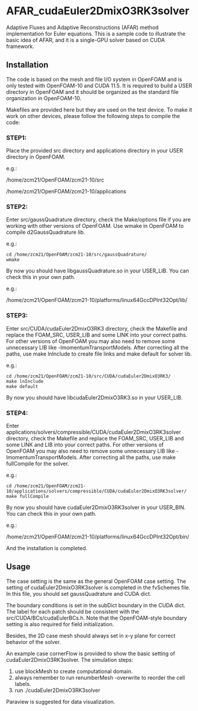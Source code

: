 # AFAR_cudaEuler2DmixO3RK3solver

Adaptive Fluxes and Adaptive Reconstructions (AFAR) method implementation for Euler equations. This is a sample code to illustrate the basic idea of AFAR, and it is a single-GPU solver based on CUDA framework.

## Installation

The code is based on the mesh and file I/O system in OpenFOAM and is only tested with OpenFOAM-10 and CUDA 11.5. It is required to build a USER directory in OpenFOAM and it should be organized as the standard file organization in OpenFOAM-10.
	
Makefiles are provided here but they are used on the test device. To make it work on other devices, please follow the following steps to compile the code:
	
### STEP1:
	
Place the provided src directory and applications directory in your USER directory in OpenFOAM.

e.g.:

/home/zcm21/OpenFOAM/zcm21-10/src

/home/zcm21/OpenFOAM/zcm21-10/applications
	
### STEP2:
	
Enter src/gaussQuadrature directory, check the Make/options file if you are working with other versions of OpenFOAM. Use wmake in OpenFOAM to compile d2GaussQuadrature lib.
	
e.g.:

	cd /home/zcm21/OpenFOAM/zcm21-10/src/gaussQuadrature/
	wmake
	
By now you should have libgaussQuadrature.so in your USER_LIB. You can check this in your own path.
	
e.g.:

/home/zcm21/OpenFOAM/zcm21-10/platforms/linux64GccDPInt32Opt/lib/
	
### STEP3:

Enter src/CUDA/cudaEuler2DmixO3RK3 directory, check the Makefile and replace the FOAM_SRC, USER_LIB and some LINK into your correct paths. For other versions of OpenFOAM you may also need to remove some unnecessary LIB like -lmomentumTransportModels. After correcting all the paths, use make lnInclude to create file links and make default for solver lib.
	
e.g.:

	cd /home/zcm21/OpenFOAM/zcm21-10/src/CUDA/cudaEuler2DmixO3RK3/
	make lnInclude
	make default
	
By now you should have libcudaEuler2DmixO3RK3.so in your USER_LIB.
	
### STEP4:

Enter applications/solvers/compressible/CUDA/cudaEuler2DmixO3RK3solver directory, check the Makefile and replace the FOAM_SRC, USER_LIB and some LINK and LIB into your correct paths. For other versions of OpenFOAM you may also need to remove some unnecessary LIB like -lmomentumTransportModels. After correcting all the paths, use make fullCompile for the solver.
	
e.g.:

	cd /home/zcm21/OpenFOAM/zcm21-10/applications/solvers/compressible/CUDA/cudaEuler2DmixO3RK3solver/
	make fullCompile
	
By now you should have cudaEuler2DmixO3RK3solver in your USER_BIN. You can check this in your own path.
	
e.g.:

/home/zcm21/OpenFOAM/zcm21-10/platforms/linux64GccDPInt32Opt/bin/
	
And the installation is completed.
	
## Usage

The case setting is the same as the general OpenFOAM case setting. The setting of cudaEuler2DmixO3RK3solver is completed in the fvSchemes file. In this file, you should set gaussQuadrature and CUDA dict.

The boundary conditions is set in the subDict boundary in the CUDA dict. The label for each patch should be consistent with the src/CUDA/BCs/cudaEulerBCs.h. Note that the OpenFOAM-style boundary setting is also required for field initialization.

Besides, the 2D case mesh should always set in x-y plane for correct behavior of the solver.
	
An example case cornerFlow is provided to show the basic setting of cudaEuler2DmixO3RK3solver. The simulation steps:

1. use blockMesh to create computational domain.
2. always remember to run renumberMesh -overwrite to reorder the cell labels.
3. run ./cudaEuler2DmixO3RK3solver

Paraview is suggested for data visualization.
